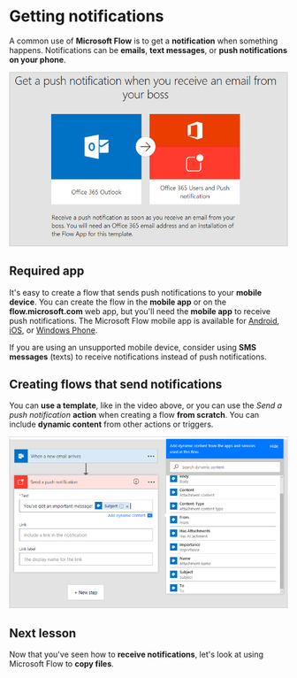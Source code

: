 <properties
   pageTitle="Getting Notifications with Microsoft Flow | Microsoft Flow"
   description="Learn how to get notifications on your mobile device with Microsoft Flow."
   services=""
   suite="flow"
   documentationCenter="na"
   authors="msftman"
   manager="anneta"
   editor=""
   tags=""
   featuredVideoId="VEHKGLY0hq4"
   courseDuration="6m"/>

<tags
   ms.service="flow"
   ms.devlang="na"
   ms.topic="get-started-article"
   ms.tgt_pltfrm="na"
   ms.workload="na"
   ms.date="11/22/2016"
   ms.author="deonhe"/>

# Getting notifications

A common use of **Microsoft Flow** is to get a **notification** when something happens.  Notifications can be **emails**, **text messages**, or **push notifications on your phone**.

![From a template](./media/learning-get-notifications/template-notifications.png)

## Required app

It's easy to create a flow that sends push notifications to your **mobile device**.  You can create the flow in the **mobile app** or on the **flow.microsoft.com** web app, but you'll need the **mobile app** to receive push notifications. The Microsoft Flow mobile app is available for [Android](https://aka.ms/flowmobiledocsandroid), [iOS](https://aka.ms/flowmobiledocsios), or [Windows Phone](https://aka.ms/flowmobilewindows).

If you are using an unsupported mobile device, consider using **SMS messages** (texts) to receive notifications instead of push notifications.

## Creating flows that send notifications

You can **use a template**, like in the video above, or you can use the *Send a push notification* **action** when creating a flow **from scratch**.  You can include **dynamic content** from other actions or triggers.

![From scratch](./media/learning-get-notifications/notification-action.png)

## Next lesson

Now that you've seen how to **receive notifications**, let's look at using Microsoft Flow to **copy files**.